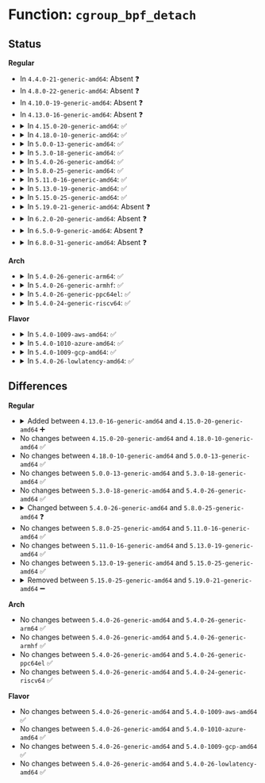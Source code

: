 # Function: <code>cgroup_bpf_detach</code>

## Status
<b>Regular</b>
<ul>
<li>
In <code>4.4.0-21-generic-amd64</code>: Absent ❓
</li>
<li>
In <code>4.8.0-22-generic-amd64</code>: Absent ❓
</li>
<li>
In <code>4.10.0-19-generic-amd64</code>: Absent ❓
</li>
<li>
In <code>4.13.0-16-generic-amd64</code>: Absent ❓
</li>
<li>
<details>
<summary>In <code>4.15.0-20-generic-amd64</code>: ✅</summary>

```c
int cgroup_bpf_detach(struct cgroup * cgrp, struct bpf_prog * prog, enum bpf_attach_type type, u32 flags)
```

```json
{
  "name": "cgroup_bpf_detach",
  "collision_type": "Unique Global",
  "inline_type": "No",
  "funcs": [
    {
      "addr": 18446744071580111456,
      "name": "cgroup_bpf_detach",
      "external": true,
      "loc": "kernel/cgroup/cgroup.c:5855",
      "file": "kernel/cgroup/cgroup.c",
      "inline": "seen, unknown",
      "caller_inline": [],
      "caller_func": [
        "kernel/bpf/syscall.c:SyS_bpf",
        "kernel/bpf/syscall.c:SyS_bpf"
      ]
    }
  ],
  "symbols": [
    {
      "addr": 18446744071580111456,
      "name": "cgroup_bpf_detach",
      "section": ".text",
      "bind": "STB_GLOBAL",
      "size": 82
    }
  ]
}
```
</details>
</li>
<li>
<details>
<summary>In <code>4.18.0-10-generic-amd64</code>: ✅</summary>

```c
int cgroup_bpf_detach(struct cgroup * cgrp, struct bpf_prog * prog, enum bpf_attach_type type, u32 flags)
```

```json
{
  "name": "cgroup_bpf_detach",
  "collision_type": "Unique Global",
  "inline_type": "No",
  "funcs": [
    {
      "addr": 18446744071580170624,
      "name": "cgroup_bpf_detach",
      "external": true,
      "loc": "kernel/cgroup/cgroup.c:5893",
      "file": "kernel/cgroup/cgroup.c",
      "inline": "seen, unknown",
      "caller_inline": [],
      "caller_func": [
        "kernel/bpf/cgroup.c:cgroup_bpf_prog_detach",
        "kernel/bpf/cgroup.c:cgroup_bpf_prog_detach"
      ]
    }
  ],
  "symbols": [
    {
      "addr": 18446744071580170624,
      "name": "cgroup_bpf_detach",
      "section": ".text",
      "bind": "STB_GLOBAL",
      "size": 82
    }
  ]
}
```
</details>
</li>
<li>
<details>
<summary>In <code>5.0.0-13-generic-amd64</code>: ✅</summary>

```c
int cgroup_bpf_detach(struct cgroup * cgrp, struct bpf_prog * prog, enum bpf_attach_type type, u32 flags)
```

```json
{
  "name": "cgroup_bpf_detach",
  "collision_type": "Unique Global",
  "inline_type": "No",
  "funcs": [
    {
      "addr": 18446744071580218512,
      "name": "cgroup_bpf_detach",
      "external": true,
      "loc": "kernel/cgroup/cgroup.c:5996",
      "file": "kernel/cgroup/cgroup.c",
      "inline": "seen, unknown",
      "caller_inline": [],
      "caller_func": [
        "kernel/bpf/cgroup.c:cgroup_bpf_prog_detach",
        "kernel/bpf/cgroup.c:cgroup_bpf_prog_detach"
      ]
    }
  ],
  "symbols": [
    {
      "addr": 18446744071580218512,
      "name": "cgroup_bpf_detach",
      "section": ".text",
      "bind": "STB_GLOBAL",
      "size": 82
    }
  ]
}
```
</details>
</li>
<li>
<details>
<summary>In <code>5.3.0-18-generic-amd64</code>: ✅</summary>

```c
int cgroup_bpf_detach(struct cgroup * cgrp, struct bpf_prog * prog, enum bpf_attach_type type, u32 flags)
```

```json
{
  "name": "cgroup_bpf_detach",
  "collision_type": "Unique Global",
  "inline_type": "No",
  "funcs": [
    {
      "addr": 18446744071580267344,
      "name": "cgroup_bpf_detach",
      "external": true,
      "loc": "kernel/cgroup/cgroup.c:6420",
      "file": "kernel/cgroup/cgroup.c",
      "inline": "seen, unknown",
      "caller_inline": [],
      "caller_func": [
        "kernel/bpf/cgroup.c:cgroup_bpf_prog_detach",
        "kernel/bpf/cgroup.c:cgroup_bpf_prog_detach"
      ]
    }
  ],
  "symbols": [
    {
      "addr": 18446744071580267344,
      "name": "cgroup_bpf_detach",
      "section": ".text",
      "bind": "STB_GLOBAL",
      "size": 76
    }
  ]
}
```
</details>
</li>
<li>
<details>
<summary>In <code>5.4.0-26-generic-amd64</code>: ✅</summary>

```c
int cgroup_bpf_detach(struct cgroup * cgrp, struct bpf_prog * prog, enum bpf_attach_type type, u32 flags)
```

```json
{
  "name": "cgroup_bpf_detach",
  "collision_type": "Unique Global",
  "inline_type": "No",
  "funcs": [
    {
      "addr": 18446744071580315664,
      "name": "cgroup_bpf_detach",
      "external": true,
      "loc": "kernel/cgroup/cgroup.c:6439",
      "file": "kernel/cgroup/cgroup.c",
      "inline": "seen, unknown",
      "caller_inline": [],
      "caller_func": [
        "kernel/bpf/cgroup.c:cgroup_bpf_prog_detach",
        "kernel/bpf/cgroup.c:cgroup_bpf_prog_detach"
      ]
    }
  ],
  "symbols": [
    {
      "addr": 18446744071580315664,
      "name": "cgroup_bpf_detach",
      "section": ".text",
      "bind": "STB_GLOBAL",
      "size": 76
    }
  ]
}
```
</details>
</li>
<li>
<details>
<summary>In <code>5.8.0-25-generic-amd64</code>: ✅</summary>

```c
int cgroup_bpf_detach(struct cgroup * cgrp, struct bpf_prog * prog, enum bpf_attach_type type)
```

```json
{
  "name": "cgroup_bpf_detach",
  "collision_type": "Unique Global",
  "inline_type": "No",
  "funcs": [
    {
      "addr": 18446744071580387136,
      "name": "cgroup_bpf_detach",
      "external": true,
      "loc": "kernel/cgroup/cgroup.c:6510",
      "file": "kernel/cgroup/cgroup.c",
      "inline": "seen, unknown",
      "caller_inline": [],
      "caller_func": [
        "kernel/bpf/cgroup.c:cgroup_bpf_prog_detach",
        "kernel/bpf/cgroup.c:cgroup_bpf_prog_detach"
      ]
    }
  ],
  "symbols": [
    {
      "addr": 18446744071580387136,
      "name": "cgroup_bpf_detach",
      "section": ".text",
      "bind": "STB_GLOBAL",
      "size": 78
    }
  ]
}
```
</details>
</li>
<li>
<details>
<summary>In <code>5.11.0-16-generic-amd64</code>: ✅</summary>

```c
int cgroup_bpf_detach(struct cgroup * cgrp, struct bpf_prog * prog, enum bpf_attach_type type)
```

```json
{
  "name": "cgroup_bpf_detach",
  "collision_type": "Unique Global",
  "inline_type": "No",
  "funcs": [
    {
      "addr": 18446744071580374272,
      "name": "cgroup_bpf_detach",
      "external": true,
      "loc": "kernel/cgroup/cgroup.c:6502",
      "file": "kernel/cgroup/cgroup.c",
      "inline": "seen, unknown",
      "caller_inline": [],
      "caller_func": [
        "kernel/bpf/cgroup.c:cgroup_bpf_prog_detach",
        "kernel/bpf/cgroup.c:cgroup_bpf_prog_detach"
      ]
    }
  ],
  "symbols": [
    {
      "addr": 18446744071580374272,
      "name": "cgroup_bpf_detach",
      "section": ".text",
      "bind": "STB_GLOBAL",
      "size": 78
    }
  ]
}
```
</details>
</li>
<li>
<details>
<summary>In <code>5.13.0-19-generic-amd64</code>: ✅</summary>

```c
int cgroup_bpf_detach(struct cgroup * cgrp, struct bpf_prog * prog, enum bpf_attach_type type)
```

```json
{
  "name": "cgroup_bpf_detach",
  "collision_type": "Unique Global",
  "inline_type": "No",
  "funcs": [
    {
      "addr": 18446744071580377200,
      "name": "cgroup_bpf_detach",
      "external": true,
      "loc": "kernel/cgroup/cgroup.c:6480",
      "file": "kernel/cgroup/cgroup.c",
      "inline": "seen, unknown",
      "caller_inline": [],
      "caller_func": [
        "kernel/bpf/cgroup.c:cgroup_bpf_prog_detach",
        "kernel/bpf/cgroup.c:cgroup_bpf_prog_detach"
      ]
    }
  ],
  "symbols": [
    {
      "addr": 18446744071580377200,
      "name": "cgroup_bpf_detach",
      "section": ".text",
      "bind": "STB_GLOBAL",
      "size": 78
    }
  ]
}
```
</details>
</li>
<li>
<details>
<summary>In <code>5.15.0-25-generic-amd64</code>: ✅</summary>

```c
int cgroup_bpf_detach(struct cgroup * cgrp, struct bpf_prog * prog, enum bpf_attach_type type)
```

```json
{
  "name": "cgroup_bpf_detach",
  "collision_type": "Unique Global",
  "inline_type": "No",
  "funcs": [
    {
      "addr": 18446744071580538416,
      "name": "cgroup_bpf_detach",
      "external": true,
      "loc": "kernel/cgroup/cgroup.c:6703",
      "file": "kernel/cgroup/cgroup.c",
      "inline": "seen, unknown",
      "caller_inline": [],
      "caller_func": [
        "kernel/bpf/cgroup.c:cgroup_bpf_prog_detach",
        "kernel/bpf/cgroup.c:cgroup_bpf_prog_detach"
      ]
    }
  ],
  "symbols": [
    {
      "addr": 18446744071580538416,
      "name": "cgroup_bpf_detach",
      "section": ".text",
      "bind": "STB_GLOBAL",
      "size": 78
    }
  ]
}
```
</details>
</li>
<li>
<details>
<summary>In <code>5.19.0-21-generic-amd64</code>: Absent ❓</summary>

```json
{
  "name": "cgroup_bpf_detach",
  "collision_type": "Unique Static",
  "inline_type": "Full",
  "funcs": [
    {
      "addr": 18446744071581748984,
      "name": "cgroup_bpf_detach",
      "external": false,
      "loc": "kernel/bpf/cgroup.c:836",
      "file": "kernel/bpf/cgroup.c",
      "inline": "not declared, inlined",
      "caller_inline": [
        "kernel/bpf/cgroup.c:cgroup_bpf_prog_detach"
      ],
      "caller_func": []
    }
  ],
  "symbols": []
}
```
</details>
</li>
<li>
<details>
<summary>In <code>6.2.0-20-generic-amd64</code>: Absent ❓</summary>

```json
{
  "name": "cgroup_bpf_detach",
  "collision_type": "Unique Static",
  "inline_type": "Full",
  "funcs": [
    {
      "addr": 18446744071582163960,
      "name": "cgroup_bpf_detach",
      "external": false,
      "loc": "kernel/bpf/cgroup.c:1007",
      "file": "kernel/bpf/cgroup.c",
      "inline": "not declared, inlined",
      "caller_inline": [
        "kernel/bpf/cgroup.c:cgroup_bpf_prog_detach"
      ],
      "caller_func": []
    }
  ],
  "symbols": []
}
```
</details>
</li>
<li>
<details>
<summary>In <code>6.5.0-9-generic-amd64</code>: Absent ❓</summary>

```json
{
  "name": "cgroup_bpf_detach",
  "collision_type": "Unique Static",
  "inline_type": "Full",
  "funcs": [
    {
      "addr": 18446744071582360888,
      "name": "cgroup_bpf_detach",
      "external": false,
      "loc": "kernel/bpf/cgroup.c:1007",
      "file": "kernel/bpf/cgroup.c",
      "inline": "not declared, inlined",
      "caller_inline": [
        "kernel/bpf/cgroup.c:cgroup_bpf_prog_detach"
      ],
      "caller_func": []
    }
  ],
  "symbols": []
}
```
</details>
</li>
<li>
<details>
<summary>In <code>6.8.0-31-generic-amd64</code>: Absent ❓</summary>

```json
{
  "name": "cgroup_bpf_detach",
  "collision_type": "Unique Static",
  "inline_type": "Full",
  "funcs": [
    {
      "addr": 18446744071582527736,
      "name": "cgroup_bpf_detach",
      "external": false,
      "loc": "kernel/bpf/cgroup.c:1008",
      "file": "kernel/bpf/cgroup.c",
      "inline": "not declared, inlined",
      "caller_inline": [
        "kernel/bpf/cgroup.c:cgroup_bpf_prog_detach"
      ],
      "caller_func": []
    }
  ],
  "symbols": []
}
```
</details>
</li>
</ul>
<b>Arch</b>
<ul>
<li>
<details>
<summary>In <code>5.4.0-26-generic-arm64</code>: ✅</summary>

```c
int cgroup_bpf_detach(struct cgroup * cgrp, struct bpf_prog * prog, enum bpf_attach_type type, u32 flags)
```

```json
{
  "name": "cgroup_bpf_detach",
  "collision_type": "Unique Global",
  "inline_type": "No",
  "funcs": [
    {
      "addr": 18446603336491568920,
      "name": "cgroup_bpf_detach",
      "external": true,
      "loc": "kernel/cgroup/cgroup.c:6439",
      "file": "kernel/cgroup/cgroup.c",
      "inline": "seen, unknown",
      "caller_inline": [],
      "caller_func": [
        "kernel/bpf/cgroup.c:cgroup_bpf_prog_detach",
        "kernel/bpf/cgroup.c:cgroup_bpf_prog_detach"
      ]
    }
  ],
  "symbols": [
    {
      "addr": 18446603336491568920,
      "name": "cgroup_bpf_detach",
      "section": ".text",
      "bind": "STB_GLOBAL",
      "size": 108
    }
  ]
}
```
</details>
</li>
<li>
<details>
<summary>In <code>5.4.0-26-generic-armhf</code>: ✅</summary>

```c
int cgroup_bpf_detach(struct cgroup * cgrp, struct bpf_prog * prog, enum bpf_attach_type type, u32 flags)
```

```json
{
  "name": "cgroup_bpf_detach",
  "collision_type": "Unique Global",
  "inline_type": "No",
  "funcs": [
    {
      "addr": 3225533884,
      "name": "cgroup_bpf_detach",
      "external": true,
      "loc": "kernel/cgroup/cgroup.c:6439",
      "file": "kernel/cgroup/cgroup.c",
      "inline": "seen, unknown",
      "caller_inline": [],
      "caller_func": [
        "kernel/bpf/cgroup.c:cgroup_bpf_prog_detach",
        "kernel/bpf/cgroup.c:cgroup_bpf_prog_detach"
      ]
    }
  ],
  "symbols": [
    {
      "addr": 3225533884,
      "name": "cgroup_bpf_detach",
      "section": ".text",
      "bind": "STB_GLOBAL",
      "size": 84
    }
  ]
}
```
</details>
</li>
<li>
<details>
<summary>In <code>5.4.0-26-generic-ppc64el</code>: ✅</summary>

```c
int cgroup_bpf_detach(struct cgroup * cgrp, struct bpf_prog * prog, enum bpf_attach_type type, u32 flags)
```

```json
{
  "name": "cgroup_bpf_detach",
  "collision_type": "Unique Global",
  "inline_type": "No",
  "funcs": [
    {
      "addr": 13835058055284548784,
      "name": "cgroup_bpf_detach",
      "external": true,
      "loc": "kernel/cgroup/cgroup.c:6439",
      "file": "kernel/cgroup/cgroup.c",
      "inline": "seen, unknown",
      "caller_inline": [],
      "caller_func": [
        "kernel/bpf/cgroup.c:cgroup_bpf_prog_detach",
        "kernel/bpf/cgroup.c:cgroup_bpf_prog_detach"
      ]
    }
  ],
  "symbols": [
    {
      "addr": 13835058055284548784,
      "name": "cgroup_bpf_detach",
      "section": ".text",
      "bind": "STB_GLOBAL",
      "size": 132
    }
  ]
}
```
</details>
</li>
<li>
<details>
<summary>In <code>5.4.0-24-generic-riscv64</code>: ✅</summary>

```c
int cgroup_bpf_detach(struct cgroup * cgrp, struct bpf_prog * prog, enum bpf_attach_type type, u32 flags)
```

```json
{
  "name": "cgroup_bpf_detach",
  "collision_type": "Unique Global",
  "inline_type": "No",
  "funcs": [
    {
      "addr": 18446743936271982324,
      "name": "cgroup_bpf_detach",
      "external": true,
      "loc": "kernel/cgroup/cgroup.c:6439",
      "file": "kernel/cgroup/cgroup.c",
      "inline": "seen, unknown",
      "caller_inline": [],
      "caller_func": [
        "kernel/bpf/cgroup.c:cgroup_bpf_prog_detach",
        "kernel/bpf/cgroup.c:cgroup_bpf_prog_detach"
      ]
    }
  ],
  "symbols": [
    {
      "addr": 18446743936271982324,
      "name": "cgroup_bpf_detach",
      "section": ".text",
      "bind": "STB_GLOBAL",
      "size": 94
    }
  ]
}
```
</details>
</li>
</ul>
<b>Flavor</b>
<ul>
<li>
<details>
<summary>In <code>5.4.0-1009-aws-amd64</code>: ✅</summary>

```c
int cgroup_bpf_detach(struct cgroup * cgrp, struct bpf_prog * prog, enum bpf_attach_type type, u32 flags)
```

```json
{
  "name": "cgroup_bpf_detach",
  "collision_type": "Unique Global",
  "inline_type": "No",
  "funcs": [
    {
      "addr": 18446744071580284464,
      "name": "cgroup_bpf_detach",
      "external": true,
      "loc": "kernel/cgroup/cgroup.c:6439",
      "file": "kernel/cgroup/cgroup.c",
      "inline": "seen, unknown",
      "caller_inline": [],
      "caller_func": [
        "kernel/bpf/cgroup.c:cgroup_bpf_prog_detach",
        "kernel/bpf/cgroup.c:cgroup_bpf_prog_detach"
      ]
    }
  ],
  "symbols": [
    {
      "addr": 18446744071580284464,
      "name": "cgroup_bpf_detach",
      "section": ".text",
      "bind": "STB_GLOBAL",
      "size": 76
    }
  ]
}
```
</details>
</li>
<li>
<details>
<summary>In <code>5.4.0-1010-azure-amd64</code>: ✅</summary>

```c
int cgroup_bpf_detach(struct cgroup * cgrp, struct bpf_prog * prog, enum bpf_attach_type type, u32 flags)
```

```json
{
  "name": "cgroup_bpf_detach",
  "collision_type": "Unique Global",
  "inline_type": "No",
  "funcs": [
    {
      "addr": 18446744071580231872,
      "name": "cgroup_bpf_detach",
      "external": true,
      "loc": "kernel/cgroup/cgroup.c:6439",
      "file": "kernel/cgroup/cgroup.c",
      "inline": "seen, unknown",
      "caller_inline": [],
      "caller_func": [
        "kernel/bpf/cgroup.c:cgroup_bpf_prog_detach",
        "kernel/bpf/cgroup.c:cgroup_bpf_prog_detach"
      ]
    }
  ],
  "symbols": [
    {
      "addr": 18446744071580231872,
      "name": "cgroup_bpf_detach",
      "section": ".text",
      "bind": "STB_GLOBAL",
      "size": 76
    }
  ]
}
```
</details>
</li>
<li>
<details>
<summary>In <code>5.4.0-1009-gcp-amd64</code>: ✅</summary>

```c
int cgroup_bpf_detach(struct cgroup * cgrp, struct bpf_prog * prog, enum bpf_attach_type type, u32 flags)
```

```json
{
  "name": "cgroup_bpf_detach",
  "collision_type": "Unique Global",
  "inline_type": "No",
  "funcs": [
    {
      "addr": 18446744071580275712,
      "name": "cgroup_bpf_detach",
      "external": true,
      "loc": "kernel/cgroup/cgroup.c:6439",
      "file": "kernel/cgroup/cgroup.c",
      "inline": "seen, unknown",
      "caller_inline": [],
      "caller_func": [
        "kernel/bpf/cgroup.c:cgroup_bpf_prog_detach",
        "kernel/bpf/cgroup.c:cgroup_bpf_prog_detach"
      ]
    }
  ],
  "symbols": [
    {
      "addr": 18446744071580275712,
      "name": "cgroup_bpf_detach",
      "section": ".text",
      "bind": "STB_GLOBAL",
      "size": 76
    }
  ]
}
```
</details>
</li>
<li>
<details>
<summary>In <code>5.4.0-26-lowlatency-amd64</code>: ✅</summary>

```c
int cgroup_bpf_detach(struct cgroup * cgrp, struct bpf_prog * prog, enum bpf_attach_type type, u32 flags)
```

```json
{
  "name": "cgroup_bpf_detach",
  "collision_type": "Unique Global",
  "inline_type": "No",
  "funcs": [
    {
      "addr": 18446744071580329520,
      "name": "cgroup_bpf_detach",
      "external": true,
      "loc": "kernel/cgroup/cgroup.c:6439",
      "file": "kernel/cgroup/cgroup.c",
      "inline": "seen, unknown",
      "caller_inline": [],
      "caller_func": [
        "kernel/bpf/cgroup.c:cgroup_bpf_prog_detach",
        "kernel/bpf/cgroup.c:cgroup_bpf_prog_detach"
      ]
    }
  ],
  "symbols": [
    {
      "addr": 18446744071580329520,
      "name": "cgroup_bpf_detach",
      "section": ".text",
      "bind": "STB_GLOBAL",
      "size": 76
    }
  ]
}
```
</details>
</li>
</ul>

## Differences
<b>Regular</b>
<ul>
<li>
<details>
<summary>Added between <code>4.13.0-16-generic-amd64</code> and <code>4.15.0-20-generic-amd64</code> ➕</summary>

```c
int cgroup_bpf_detach(struct cgroup * cgrp, struct bpf_prog * prog, enum bpf_attach_type type, u32 flags)
```
</details>
</li>
<li>
No changes between <code>4.15.0-20-generic-amd64</code> and <code>4.18.0-10-generic-amd64</code> ✅
</li>
<li>
No changes between <code>4.18.0-10-generic-amd64</code> and <code>5.0.0-13-generic-amd64</code> ✅
</li>
<li>
No changes between <code>5.0.0-13-generic-amd64</code> and <code>5.3.0-18-generic-amd64</code> ✅
</li>
<li>
No changes between <code>5.3.0-18-generic-amd64</code> and <code>5.4.0-26-generic-amd64</code> ✅
</li>
<li>
<details>
<summary>Changed between <code>5.4.0-26-generic-amd64</code> and <code>5.8.0-25-generic-amd64</code> ❓</summary>
<ul>
<li>
<b>Param removed. </b>
<code>u32 flags</code>
</li>
</ul>
</details>
</li>
<li>
No changes between <code>5.8.0-25-generic-amd64</code> and <code>5.11.0-16-generic-amd64</code> ✅
</li>
<li>
No changes between <code>5.11.0-16-generic-amd64</code> and <code>5.13.0-19-generic-amd64</code> ✅
</li>
<li>
No changes between <code>5.13.0-19-generic-amd64</code> and <code>5.15.0-25-generic-amd64</code> ✅
</li>
<li>
<details>
<summary>Removed between <code>5.15.0-25-generic-amd64</code> and <code>5.19.0-21-generic-amd64</code> ➖</summary>

```c
int cgroup_bpf_detach(struct cgroup * cgrp, struct bpf_prog * prog, enum bpf_attach_type type)
```
</details>
</li>
</ul>
<b>Arch</b>
<ul>
<li>
No changes between <code>5.4.0-26-generic-amd64</code> and <code>5.4.0-26-generic-arm64</code> ✅
</li>
<li>
No changes between <code>5.4.0-26-generic-amd64</code> and <code>5.4.0-26-generic-armhf</code> ✅
</li>
<li>
No changes between <code>5.4.0-26-generic-amd64</code> and <code>5.4.0-26-generic-ppc64el</code> ✅
</li>
<li>
No changes between <code>5.4.0-26-generic-amd64</code> and <code>5.4.0-24-generic-riscv64</code> ✅
</li>
</ul>
<b>Flavor</b>
<ul>
<li>
No changes between <code>5.4.0-26-generic-amd64</code> and <code>5.4.0-1009-aws-amd64</code> ✅
</li>
<li>
No changes between <code>5.4.0-26-generic-amd64</code> and <code>5.4.0-1010-azure-amd64</code> ✅
</li>
<li>
No changes between <code>5.4.0-26-generic-amd64</code> and <code>5.4.0-1009-gcp-amd64</code> ✅
</li>
<li>
No changes between <code>5.4.0-26-generic-amd64</code> and <code>5.4.0-26-lowlatency-amd64</code> ✅
</li>
</ul>
